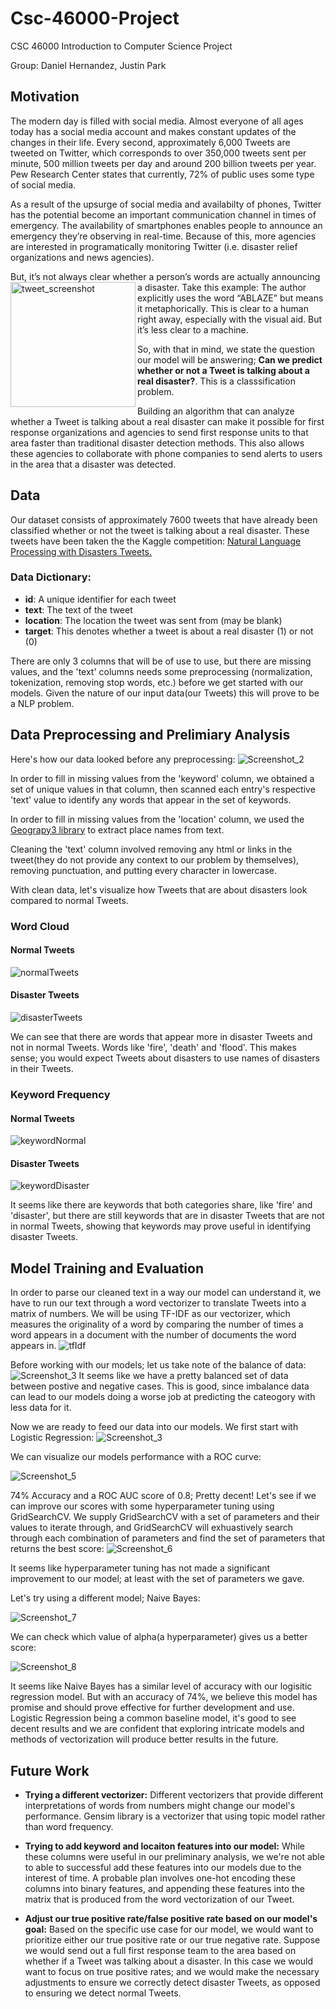 # Csc-46000-Project
CSC 46000 Introduction to Computer Science Project

Group: Daniel Hernandez, Justin Park

## Motivation
The modern day is filled with social media. Almost everyone of all ages today has a social media account and makes constant updates of the changes in their life. 
Every second, approximately 6,000 Tweets are tweeted on Twitter, which corresponds to over 350,000 tweets sent per minute, 500 million tweets per day and around 200 billion tweets per year.
Pew Research Center states that currently, 72% of public uses some type of social media.

As a result of the upsurge of social media and availabilty of phones, Twitter has the potential become an important communication channel in times of emergency.
The availability of smartphones enables people to announce an emergency they’re observing in real-time. Because of this, more agencies are interested in programatically monitoring Twitter (i.e. disaster relief organizations and news agencies).

But, it’s not always clear whether a person’s words are actually announcing a disaster. Take this example:
<img align="left" width="200" alt="tweet_screenshot" src="https://user-images.githubusercontent.com/22521067/144728661-3e781d06-69b0-4f0f-b466-256c6ee8a152.png">
The author explicitly uses the word “ABLAZE” but means it metaphorically. This is clear to a human right away, especially with the visual aid. But it’s less clear to a machine.

So, with that in mind, we state the question our model will be answering; **Can we predict whether or not a Tweet is talking about a real disaster?**. This is a classsification problem.

Building an algorithm that can analyze whether a Tweet is talking about a real disaster can make it possible for first response organizations and agencies to send first response units to that area faster than traditional disaster detection methods. This also allows these agencies to collaborate with phone companies to send alerts to users in the area that a disaster was detected. 

## Data
Our dataset consists of approximately 7600 tweets that have already been classified whether or not the tweet is talking about a real disaster. These tweets have been taken the the Kaggle competition: [Natural Language Processing with Disasters Tweets.](https://www.kaggle.com/c/nlp-getting-started)

### Data Dictionary:
  - **id**: A unique identifier for each tweet
  - **text**: The text of the tweet
  - **location**: The location the tweet was sent from (may be blank)
  - **target**: This denotes whether a tweet is about a real disaster (1) or not (0)

There are only 3 columns that will be of use to use, but there are missing values, and the 'text' columns needs some preprocessing (normalization, tokenization, removing stop words, etc.) before we get started with our models. Given the nature of our input data(our Tweets) this will prove to be a NLP problem.

## Data Preprocessing and Prelimiary Analysis
Here's how our data looked before any preprocessing:
![Screenshot_2](https://user-images.githubusercontent.com/22521067/144729307-65d3670e-ed8b-4f2b-b22f-dd4fbf96417e.png)

In order to fill in missing values from the 'keyword' column, we obtained a set of unique values in that column, then scanned each entry's respective 'text' value to identify any words that appear in the set of keywords.

In order to fill in missing values from the 'location' column, we used the [Geograpy3 library](https://github.com/somnathrakshit/geograpy3) to extract place names from text.

Cleaning the 'text' column involved removing any html or links in the tweet(they do not provide any context to our problem by themselves), removing punctuation, and putting every character in lowercase.

With clean data, let's visualize how Tweets that are about disasters look compared to normal Tweets.

### Word Cloud

#### Normal Tweets
![normalTweets](https://user-images.githubusercontent.com/22521067/144729565-9a4388c0-3871-4096-8dfd-b744ba72723a.png)

#### Disaster Tweets
![disasterTweets](https://user-images.githubusercontent.com/22521067/144729582-e4cf3d44-ec41-49d5-b4a1-61e159e9fd3e.png)

We can see that there are words that appear more in disaster Tweets and not in normal Tweets. Words like 'fire', 'death' and 'flood'. This makes sense; you would expect Tweets about disasters to use names of disasters in their Tweets.

### Keyword Frequency

#### Normal Tweets
![keywordNormal](https://user-images.githubusercontent.com/22521067/144729765-e0f08113-c8ef-48f0-b51b-78577f313cdc.png)


#### Disaster Tweets
![keywordDisaster](https://user-images.githubusercontent.com/22521067/144729768-d3222698-a4f9-43b0-b06c-d16e21b34934.png)

It seems like there are keywords that both categories share, like 'fire' and 'disaster', but there are still keywords that are in disaster Tweets that are not in normal Tweets, showing that keywords may prove useful in identifying disaster Tweets.

## Model Training and Evaluation

In order to parse our cleaned text in a way our model can understand it, we have to run our text through a word vectorizer to translate Tweets into a matrix of numbers. We will be using TF-IDF as our vectorizer, which measures the originality of a word by comparing the number of times a word appears in a document with the number of documents the word appears in.
![tfIdf](https://user-images.githubusercontent.com/22521067/144763443-0a0d5f45-97f1-4d4e-8108-b8351e80f02d.png)

Before working with our models; let us take note of the balance of data:
![Screenshot_3](https://user-images.githubusercontent.com/22521067/144773442-06c09a57-f4d6-4054-97b3-2acbb2d08c16.png)
It seems like we have a pretty balanced set of data between postive and negative cases. This is good, since imbalance data can lead to our models doing a worse job at predicting the cateogory with less data for it.

Now we are ready to feed our data into our models. We first start with Logistic Regression:
![Screenshot_3](https://user-images.githubusercontent.com/22521067/144773996-42cfcdd6-f147-4845-a4e2-31074d8fa29d.png)

We can visualize our models performance with a ROC curve:

![Screenshot_5](https://user-images.githubusercontent.com/22521067/144786410-122c99be-71d5-425a-857a-8b3199e7abcf.png)

74% Accuracy and a ROC AUC score of 0.8; Pretty decent! Let's see if we can improve our scores with some hyperparameter tuning using GridSearchCV.
We supply GridSearchCV with a set of parameters and their values to iterate through, and GridSearchCV will exhuastively search through each combination of parameters and find the set of parameters that returns the best score:
![Screenshot_6](https://user-images.githubusercontent.com/22521067/144786483-23d92a31-b6f5-4b61-9fbd-c490d75643b7.png)

It seems like hyperparameter tuning has not made a significant improvement to our model; at least with the set of parameters we gave.

Let's try using a different model; Naive Bayes:

![Screenshot_7](https://user-images.githubusercontent.com/22521067/144786505-bf9133ee-2fb0-4fed-ab28-acb6e129638d.png)

We can check which value of alpha(a hyperparameter) gives us a better score:

![Screenshot_8](https://user-images.githubusercontent.com/22521067/144786542-2726b0df-a915-4b81-a066-e4fa80389298.png)

It seems like Naive Bayes has a similar level of accuracy with our logisitic regression model. But with an accuracy of 74%, we believe this model has promise and should prove effective for further development and use. Logistic Regression being a common baseline model, it's good to see decent results and we are confident that exploring intricate models and methods of vectorization will produce better results in the future.

## Future Work

- **Trying a different vectorizer:** Different vectorizers that provide different interpretations of words from numbers might change our model's performance. Gensim library is a vectorizer that using topic model rather than word frequency.

- **Trying to add keyword and locaiton features into our model:** While these columns were useful in our preliminary analysis, we we're not able to able to successful add these features into our models due to the interest of time. A probable plan involves one-hot encoding these columns into binary features, and appending these features into the matrix that is produced from the word vectorization of our Tweet.

- **Adjust our true positive rate/false positive rate based on our model's goal:** Based on the specific use case for our model, we would want to prioritize either our true positive rate or our true negative rate. Suppose we would send out a full first response team to the area based on whether if a Tweet was talking about a disaster. In this case we would want to focus on true positive rates; and we would make the necessary adjustments to ensure we correctly detect disaster Tweets, as opposed to ensuring we detect normal Tweets. 
